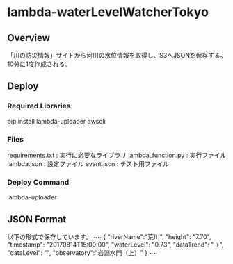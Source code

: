 # lambda-waterLevelWatcherTokyo

## Overview
「川の防災情報」サイトから河川の水位情報を取得し、S3へJSONを保存する。
10分に1度作成される。

## Deploy
### Required Libraries
pip install lambda-uploader awscli

### Files
requirements.txt : 実行に必要なライブラリ
lambda_function.py : 実行ファイル
lambda.json : 設定ファイル
event.json : テスト用ファイル

### Deploy Command
lambda-uploader

## JSON Format
以下の形式で保存しています。
~~
{
  "riverName":"荒川",
  "height": "7.70",
  "timestamp": "20170814T15:00:00",
  "waterLevel": "0.73",
  "dataTrend": "→",
  "dataLevel": "",
  "observatory":"岩淵水門（上）"
}
~~
